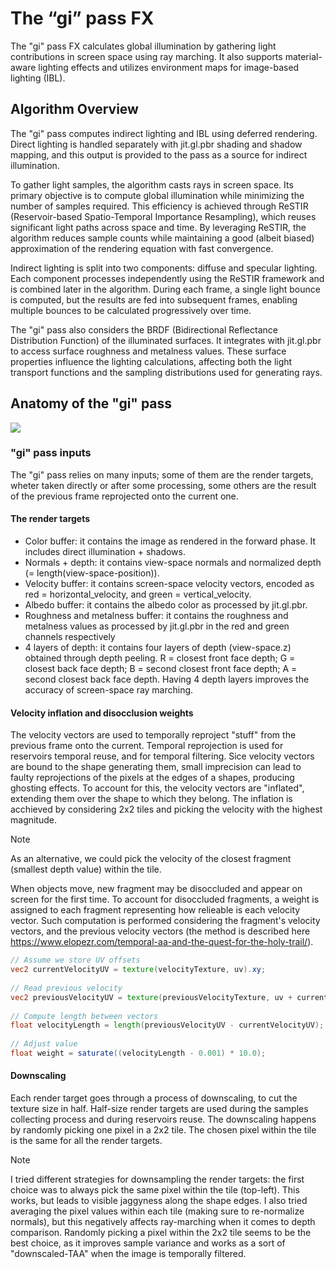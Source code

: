# The “gi” pass FX

The "gi" pass FX calculates global illumination by gathering light contributions in screen space using ray marching. It also supports material-aware lighting effects and utilizes environment maps for image-based lighting (IBL).

## Algorithm Overview

The "gi" pass computes indirect lighting and IBL using deferred rendering. Direct lighting is handled separately with jit.gl.pbr shading and shadow mapping, and this output is provided to the pass as a source for indirect illumination.

To gather light samples, the algorithm casts rays in screen space. Its primary objective is to compute global illumination while minimizing the number of samples required. This efficiency is achieved through ReSTIR (Reservoir-based Spatio-Temporal Importance Resampling), which reuses significant light paths across space and time. By leveraging ReSTIR, the algorithm reduces sample counts while maintaining a good (albeit biased) approximation of the rendering equation with fast convergence.

Indirect lighting is split into two components: diffuse and specular lighting. Each component processes independently using the ReSTIR framework and is combined later in the algorithm. During each frame, a single light bounce is computed, but the results are fed into subsequent frames, enabling multiple bounces to be calculated progressively over time.

The "gi" pass also considers the BRDF (Bidirectional Reflectance Distribution Function) of the illuminated surfaces. It integrates with jit.gl.pbr to access surface roughness and metalness values. These surface properties influence the lighting calculations, affecting both the light transport functions and the sampling distributions used for generating rays.

## Anatomy of the "gi" pass

![](./images/algorithm-scheme.png)

### "gi" pass inputs

The "gi" pass relies on many inputs; some of them are the render targets, wheter taken directly or after some processing, some others are the result of the previous frame reprojected onto the current one.

#### The render targets

- Color buffer: it contains the image as rendered in the forward phase. It includes direct illumination + shadows.
- Normals + depth: it contains view-space normals and normalized depth (= length(view-space-position)).
- Velocity buffer: it contains screen-space velocity vectors, encoded as red = horizontal_velocity, and green = vertical_velocity.
- Albedo buffer: it contains the albedo color as processed by jit.gl.pbr.
- Roughness and metalness buffer: it contains the roughness and metalness values as processed by jit.gl.pbr in the red and green channels respectively
- 4 layers of depth: it contains four layers of depth (view-space.z) obtained through depth peeling. R = closest front face depth; G = closest back face depth; B = second closest front face depth; A = second closest back face depth. Having 4 depth layers improves the accuracy of screen-space ray marching.

#### Velocity inflation and disocclusion weights

The velocity vectors are used to temporally reproject "stuff" from the previous frame onto the current. Temporal reprojection is used for reservoirs temporal reuse, and for temporal filtering. Sice velocity vectors are bound to the shape generating them, small imprecision can lead to faulty reprojections of the pixels at the edges of a shapes, producing ghosting effects. To account for this, the velocity vectors are "inflated", extending them over the shape to which they belong. The inflation is acchieved by considering 2x2 tiles and picking the velocity with the highest magnitude.

>[!NOTE]
> As an alternative, we could pick the velocity of the closest fragment (smallest depth value) within the tile.

When objects move, new fragment may be disoccluded and appear on screen for the first time. To account for disoccluded fragments, a weight is assigned to each fragment representing how relieable is each velocity vector. Such computation is performed considering the fragment's velocity vectors, and the previous velocity vectors (the method is described here https://www.elopezr.com/temporal-aa-and-the-quest-for-the-holy-trail/).

```glsl
// Assume we store UV offsets
vec2 currentVelocityUV = texture(velocityTexture, uv).xy;
 
// Read previous velocity
vec2 previousVelocityUV = texture(previousVelocityTexture, uv + currentVelocityUV).xy;
 
// Compute length between vectors
float velocityLength = length(previousVelocityUV - currentVelocityUV);
 
// Adjust value
float weight = saturate((velocityLength - 0.001) * 10.0);
```

#### Downscaling

Each render target goes through a process of downscaling, to cut the texture size in half. Half-size render targets are used during the samples collecting process and during reservoirs reuse. The downscaling happens by randomly picking one pixel in a 2x2 tile. The chosen pixel within the tile is the same for all the render targets. 

>[!NOTE]
> I tried different strategies for downsampling the render targets: the first choice was to always pick the same pixel within the tile (top-left). This works, but leads to visible jaggyness along the shape edges. I also tried averaging the pixel values within each tile (making sure to re-normalize normals), but this negatively affects ray-marching when it comes to depth comparison. Randomly picking a pixel within the 2x2 tile seems to be the best choice, as it improves sample variance and works as a sort of "downscaled-TAA" when the image is temporally filtered.
